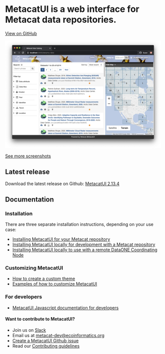 # MetacatUI is a web interface for Metacat data repositories.

[View on GitHub](https://github.com/NCEAS/metacatui)

![Data Search Page](https://raw.githubusercontent.com/NCEAS/metacatui/master/docs/screenshots/screenshot-search.png)

[See more screenshots](screenshots/index.html)

## Latest release
Download the latest release on Github: [MetacatUI 2.13.4](https://github.com/NCEAS/metacatui/releases/tag/2.13.4)

## Documentation

### Installation

There are three separate installation instructions, depending on your use case:

- [Installing MetacatUI for your Metacat repository](install)
- [Installing MetacatUI locally for development with a Metacat repository](install/local.html)
- [Installing MetacatUI locally to use with a remote DataONE Coordinating Node](install/use-with-cn.html)

### Customizing MetacatUI
- [How to create a custom theme](install/configuration/index.html)
- [Examples of how to customize MetacatUI](guides/index.html)

### For developers
- [MetacatUI Javascript documentation for developers](/metacatui/docs/index.html)

#### Want to contribute to MetacatUI?
  - Join us on [Slack](https://slack.dataone.org/)
  - Email us at metacat-dev@ecoinformatics.org
  - [Create a MetacatUI Github issue](https://github.com/NCEAS/metacatui/issues/new/choose)
  - Read our [Contributing guidelines](https://github.com/NCEAS/metacatui/blob/master/CONTRIBUTING.md)
